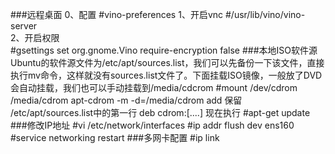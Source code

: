 ###远程桌面
	0、配置
	#vino-preferences
	1、开启vnc
	#/usr/lib/vino/vino-server	
	2、开启权限	
	#gsettings set org.gnome.Vino require-encryption false
###本地ISO软件源
	Ubuntu的软件源文件为/etc/apt/sources.list，我们可以先备份一下该文件，直接执行mv命令，这样就没有sources.list文件了。下面挂载ISO镜像，一般放了DVD会自动挂载，我们也可以手动挂载到/media/cdcrom
	#mount /dev/cdrom /media/cdrom 
	apt-cdrom -m -d=/media/cdrom add 
	保留 /etc/apt/sources.list中的第一行
	deb cdrom:[....]
	现在执行
	#apt-get update 
###修改IP地址
	#vi /etc/network/interfaces
	#ip addr flush dev ens160
	#service networking restart
###多网卡配置
	#ip link
